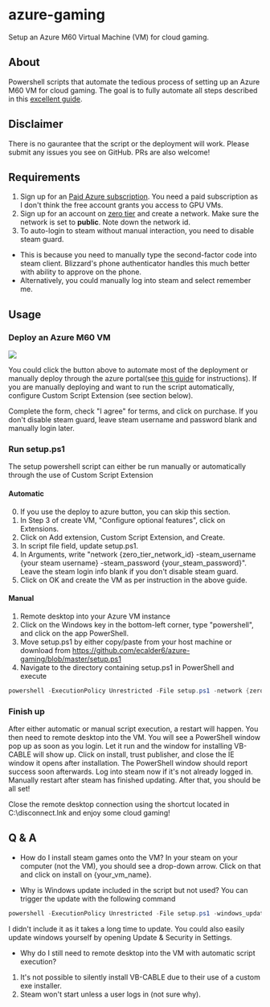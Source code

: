 # azure-gaming
Setup an Azure M60 Virtual Machine (VM) for cloud gaming.

## About
Powershell scripts that automate the tedious process of setting up an Azure M60 VM for cloud gaming. The goal is to fully automate all
steps described in this [excellent guide](https://lg.io/2016/10/12/cloudy-gamer-playing-overwatch-on-azures-new-monster-gpu-instances.html).

## Disclaimer
There is no gaurantee that the script or the deployment will work. Please submit any issues you see on GitHub. PRs are also welcome!

## Requirements
1. Sign up for an [Paid Azure subscription](https://azure.microsoft.com/en-us/pricing/purchase-options/). You need a paid subscription as I don't think the free account grants you access to GPU VMs.
2. Sign up for an account on [zero tier](https://www.zerotier.com/) and create a network. Make sure the network is set to **public**.
Note down the network id.
3. To auto-login to steam without manual interaction, you need to disable steam guard.
  * This is because you need to manually type the second-factor code into steam client. Blizzard's phone authenticator handles this much better with ability to approve on the phone.
  * Alternatively, you could manually log into steam and select remember me.

## Usage
### Deploy an Azure M60 VM
<a href="https://portal.azure.com/#create/Microsoft.Template/uri/https%3A%2F%2Fraw.githubusercontent.com%2Fecalder6%2Fazure-gaming%2Fmaster%2Fazuredeploy.json" target="_blank">
    <img src="http://azuredeploy.net/deploybutton.png"/>
</a>

You could click the button above to automate most of the deployment or manually deploy through the azure portal(see [this guide](https://lg.io/2016/10/12/cloudy-gamer-playing-overwatch-on-azures-new-monster-gpu-instances.html) for instructions). If you are manually deploying and want to run the script automatically, configure Custom Script Extension (see section below).

Complete the form, check "I agree" for terms, and click on purchase. If you don't disable steam guard, leave steam username and password blank and manually login later.

### Run setup.ps1
The setup powershell script can either be run manually or automatically through the use of Custom Script Extension
#### Automatic
0. If you use the deploy to azure button, you can skip this section.
1. In Step 3 of create VM, "Configure optional features", click on Extensions.
2. Click on Add extension, Custom Script Extension, and Create.
3. In script file field, update setup.ps1.
4. In Arguments, write "network {zero_tier_network_id} -steam_username {your steam username} -steam_password {your_steam_password}". Leave the steam login info blank if you don't disable steam guard.
5. Click on OK and create the VM as per instruction in the above guide.

#### Manual
1. Remote desktop into your Azure VM instance
2. Click on the Windows key in the bottom-left corner, type "powershell", and click on the app PowerShell.
3. Move setup.ps1 by either copy/paste from your host machine or download from https://github.com/ecalder6/azure-gaming/blob/master/setup.ps1
4. Navigate to the directory containing setup.ps1 in PowerShell and execute
```powershell
powershell -ExecutionPolicy Unrestricted -File setup.ps1 -network {zero_tier_network_id} -steam_username {your steam username} -steam_password {your_steam_password} -manual_install
```

### Finish up
After either automatic or manual script execution, a restart will happen. 
You then need to remote desktop into the VM. You will see a PowerShell window pop up as soon as you login. Let it run and the window for installing VB-CABLE will show up.
Click on install, trust publisher, and close the IE window it opens after installation. The PowerShell window should report success soon afterwards. Log into steam now if it's not already logged in.
Manually restart after steam has finished updating. After that, you should be all set!

Close the remote desktop connection using the shortcut located in C:\disconnect.lnk and enjoy some cloud gaming!


## Q & A
* How do I install steam games onto the VM?
In your steam on your computer (not the VM), you should see a drop-down arrow. Click on that and click on install on {your_vm_name}.

* Why is Windows update included in the script but not used?
You can trigger the update with the following command
```powershell
powershell -ExecutionPolicy Unrestricted -File setup.ps1 -windows_update
```

I didn't include it as it takes a long time to update. You could also easily update windows yourself by opening Update & Security in Settings.

* Why do I still need to remote desktop into the VM with automatic script execution?
1. It's not possible to silently install VB-CABLE due to their use of a custom exe installer.
2. Steam won't start unless a user logs in (not sure why).
